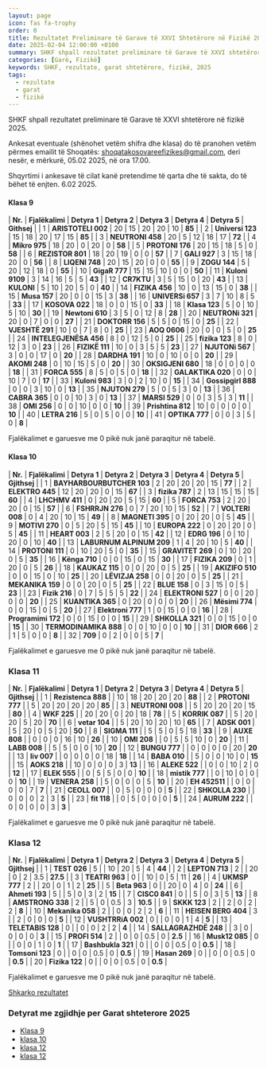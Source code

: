 ```yaml
---
layout: page
icon: fas fa-trophy
order: 0
title: Rezultatet Preliminare të Garave të XXVI Shtetërore në Fizikë 2025
date: 2025-02-04 12:00:00 +0100
summary: SHKF shpall rezultatet preliminare të Garave të XXVI shtetërore në fizikë 2025.
categories: [Garë, Fizikë]
keywords: SHKF, rezultate, garat shtetërore, fizikë, 2025
tags:
  - rezultate
  - garat
  - fizikë
---
```



SHKF shpall rezultatet preliminare të Garave të XXVI shtetërore në fizikë 2025.

Ankesat eventuale (shënohet vetëm shifra dhe klasa) do të pranohen vetëm përmes emailit të Shoqatës: <shoqatakosovareefizikes@gmail.com>, deri nesër, e mërkurë, 05.02 2025, në ora 17.00.

Shqyrtimi i ankesave të cilat kanë pretendime të qarta dhe të sakta, do të bëhet të enjten. 6.02 2025.



#### **Klasa 9**

| **Nr.** | **Fjalëkalimi** | **Detyra 1** | **Detyra 2** | **Detyra 3** | **Detyra 4** | **Detyra 5** | **Githsej** |
| 1   | **ARISTOTELI 002** | 20  | 15  | 20  | 20  | 10  | **85** |
| 2   | **Universi 123** | 15  | 18  | 20  | 17  | 15  | **85** |
| 3   | **NEUTRONI 458** | 20  | 5   | 12  | 18  | 17  | **72** |
| 4   | **Mikro 975** | 18  | 20  | 0   | 20  | 0   | **58** |
| 5   | **PROTONI 176** | 20  | 15  | 18  | 5   | 0   | **58** |
| 6   | **REZISTOR 801** | 18  | 20  | 19  | 0   | 0   | **57** |
| 7   | **GALI 927** | 3   | 15  | 18  | 20  | 0   | **56** |
| 8   | **LIQENI 748** | 20  | 15  | 20  | 0   | 0   | **55** |
| 9   | **ZOGU 144** | 5   | 20  | 12  | 18  | 0   | **55** |
| 10  | **GigaR 777** | 15  | 15  | 10  | 0   | 0   | **50** |
| 11  | **Kuloni 9109** | 3   | 14  | 16  | 5   | 5   | **43** |
| 12  | **CR7KTU** | 3   | 5   | 15  | 0   | 20  | **43** |
| 13  | **KULONI** | 5   | 10  | 20  | 5   | 0   | **40** |
| 14  | **FIZIKA 456** | 10  | 0   | 13  | 15  | 0   | **38** |
| 15  | **Musa 157** | 20  | 0   | 0   | 15  | 3   | **38** |
| 16  | **UNIVERSi 657** | 3   | 7   | 10  | 8   | 5   | **33** |
| 17  | **KOSOVA 022** | 18  | 0   | 0   | 15  | 0   | **33** |
| 18  | **Klasa 123** | 5   | 0   | 10  | 5   | 10  | **30** |
| 19  | **Newtoni 610** | 3   | 5   | 0   | 12  | 8   | **28** |
| 20  | **NEUTRONi 321** | 20  | 0   | 7   | 0   | 0   | **27** |
| 21  | **DOKTORR 156** | 5   | 5   | 0   | 15  | 0   | **25** |
| 22  | **VJESHTË 291** | 10  | 0   | 7   | 8   | 0   | **25** |
| 23  | **AOQ 0606** | 20  | 0   | 0   | 5   | 0   | **25** |
| 24  | **INTELEGJENËSA 456** | 8   | 0   | 12  | 5   | 0   | **25** |
| 25  | **fizika 123** | 8   | 0   | 12  | 3   | 0   | **23** |
| 26  | **FIZIKË 111** | 10  | 0   | 3   | 5   | 5   | **23** |
| 27  | **NJUTONi 567** | 3   | 0   | 0   | 17  | 0   | **20** |
| 28  | **DARDHA 191** | 10  | 0   | 10  | 0   | 0   | **20** |
| 29  | **AKOMI 248** | 0   | 10  | 15  | 5   | 0   | **20** |
| 30  | **OKSIGJENI 680** | 18  | 0   | 0   | 0   | 0   | **18** |
| 31  | **FORCA 555** | 8   | 5   | 0   | 5   | 0   | **18** |
| 32  | **GALAKTIKA 020** | 0   | 0   | 10  | 7   | 0   | **17** |
| 33  | **Kuloni 983** | 3   | 0   | 2   | 10  | 0   | **15** |
| 34  | **Gossipgirl 888** | 0   | 0   | 3   | 10  | 0   | **13** |
| 35  | **NJUTON 279** | 5   | 0   | 5   | 3   | 0   | **13** |
| 36  | **CABRA 365** | 0   | 0   | 10  | 3   | 0   | **13** |
| 37  | **MARSI 529** | 0   | 0   | 3   | 5   | 3   | **11** |
| 38  | **OMI 256** | 0   | 0   | 10  | 0   | 0   | **10** |
| 39  | **Prishtina 812** | 10  | 0   | 0   | 0   | 0   | **10** |
| 40  | **LETRA 216** | 5   | 0   | 5   | 0   | 0   | **10** |
| 41  | **OPTIKA 777** | 0   | 0   | 3   | 5   | 0   | **8** |

Fjalëkalimet e garuesve me 0 pikë nuk janë paraqitur në tabelë.

#### **Klasa 10**

| **Nr.** | **Fjalëkalimi** | **Detyra 1** | **Detyra 2** | **Detyra 3** | **Detyra 4** | **Detyra 5** | **Gjithsej** |
| 1   | **BAYHARBOURBUTCHER 103** | 2   | 20  | 20  | 20  | 15  | **77** |
| 2   | **ELEKTRO 445** | 12  | 20  | 20  | 0   | 15  | **67** |
| 3   | **fizika 787** | 2   | 13  | 15  | 15  | 15  | **60** |
| 4   | **LHCHMV 411** | 0   | 20  | 20  | 5   | 15  | **60** |
| 5   | **FORCA 753** | 2   | 20  | 20  | 0   | 15  | **57** |
| 6   | **FSHRRJN 276** | 0   | 7   | 20  | 10  | 15  | **52** |
| 7   | **VOLTERI 008** | 0   | 4   | 20  | 10  | 15  | **49** |
| 8   | **MAGNETI 395** | 0   | 20  | 20  | 0   | 5   | **45** |
| 9   | **MOTIVI 270** | 0   | 5   | 20  | 5   | 15  | **45** |
| 10  | **EUROPA 222** | 0   | 20  | 20  | 0   | 5   | **45** |
| 11  | **HEART 003** | 2   | 5   | 20  | 0   | 15  | **42** |
| 12  | **EDRG 196** | 0   | 10  | 20  | 0   | 10  | **40** |
| 13  | **LABURNUM ALPINUM 209** | 1   | 4   | 20  | 10  | 5   | **40** |
| 14  | **PROTONI 111** | 0   | 10  | 20  | 5   | 0   | **35** |
| 15  | **GRAVITET 269** | 0   | 10  | 20  | 0   | 5   | **35** |
| 16  | **Kënga 710** | 0   | 0   | 15  | 0   | 15  | **30** |
| 17  | **FIZIKA 209** | 0   | 1   | 20  | 0   | 5   | **26** |
| 18  | **KAUKAZ 115** | 0   | 0   | 20  | 0   | 5   | **25** |
| 19  | **AKIZIFO 510** | 0   | 0   | 15  | 0   | 10  | **25** |
| 20  | **LËVIZJA 258** | 0   | 0   | 20  | 0   | 5   | **25** |
| 21  | **MEKANIKA 159** | 0   | 0   | 20  | 0   | 5   | **25** |
| 22  | **BLUE 158** | 0   | 3   | 15  | 0   | 5   | **23** |
| 23  | **Fizik 216** | 0   | 7   | 5   | 5   | 5   | **22** |
| 24  | **ELEKTRONI 527** | 0   | 0   | 20  | 0   | 0   | **20** |
| 25  | **KUANTIKA 365** | 0   | 20  | 0   | 0   | 0   | **20** |
| 26  | **Mësimi 774** | 0   | 0   | 15  | 0   | 5   | **20** |
| 27  | **Elektroni 777** | 1   | 0   | 15  | 0   | 0   | **16** |
| 28  | **Programimi 172** | 0   | 0   | 15  | 0   | 0   | **15** |
| 29  | **SHKOLLA 321** | 0   | 0   | 15  | 0   | 0   | **15** |
| 30  | **TERMODINAMIKA 888** | 0   | 0   | 10  | 0   | 0   | **10** |
| 31  | **DIOR 666** | 2   | 1   | 5   | 0   | 0   | **8** |
| 32  | **709** | 0   | 2   | 0   | 0   | 5   | **7** |

Fjalëkalimet e garuesve me 0 pikë nuk janë paraqitur në tabelë.

### **Klasa 11**

| **Nr.** | **Fjalëkalimi** | **Detyra 1** | **Detyra 2** | **Detyra 3** | **Detyra 4** | **Detyra 5** | **Gjithsej** |
| 1   | **Rezistenca 888** |     | 10  | 18  | 20  | 20  | 20  | **88** |
| 2   | **PROTONI 777** |     | 5   | 20  | 20  | 20  | 20  | **85** |
| 3   | **NEUTRONI 008** |     | 5   | 20  | 20  | 20  | 15  | **80** |
| 4   | **WKF 225** |     | 20  | 20  | 0   | 20  | 18  | **78** |
| 5   | **KORRIK 087** |     | 5   | 20  | 20  | 5   | 20  | **70** |
| 6   | **vetar 104** |     | 5   | 20  | 10  | 20  | 10  | **65** |
| 7   | **ADSK 001** |     | 5   | 20  | 0   | 5   | 20  | **50** |
| 8   | **SIGMA 111** |     | 5   | 5   | 0   | 5   | 18  | **33** |
| 9   | **AUXE 808** |     | 0   | 0   | 0   | 16  | 10  | **26** |
| 10  | **OMI 208** |     | 0   | 5   | 5   | 10  | 0   | **20** |
| 11  | **LABB 008** |     | 5   | 5   | 0   | 0   | 10  | **20** |
| 12  | **BUNGU 777** |     | 0   | 0   | 0   | 0   | 20  | **20** |
| 13  | **liv 007** |     | 0   | 0   | 0   | 0   | 18  | **18** |
| 14  | **BABA 010** |     | 5   | 0   | 0   | 10  | 0   | **15** |
| 15  | **AOKS 218** |     | 10  | 0   | 0   | 0   | 3   | **13** |
| 16  | **ALEKE 522** |     | 0   | 0   | 10  | 2   | 0   | **12** |
| 17  | **ELEK 555** |     | 0   | 5   | 5   | 0   | 0   | **10** |
| 18  | **mistik 777** |     | 0   | 10  | 0   | 0   | 0   | **10** |
| 19  | **VENERA 258** |     | 5   | 0   | 0   | 0   | 5   | **10** |
| 20  | **EH 452511** |     | 0   | 0   | 0   | 0   | 7   | **7** |
| 21  | **CEOLL 007** |     | 0   | 5   | 0   | 0   | 0   | **5** |
| 22  | **SHKOLLA 230** |     | 0   | 0   | 0   | 2   | 3   | **5** |
| 23  | **fit 118** |     | 0   | 5   | 0   | 0   | 0   | **5** |
| 24  | **AURUM 222** |     | 0   | 0   | 0   | 0   | 3   | **3** |

Fjalëkalimet e garuesve me 0 pikë nuk janë paraqitur në tabelë.



### **Klasa 12**

| **Nr.** | **Fjalëkalimi** | **Detyra 1** | **Detyra 2** | **Detyra 3** | **Detyra 4** | **Detyra 5** | **Gjithsej** |
| 1   | **TEST 026** | 5   |     | 10  | 20  | 5   | 4   | **44** |
| 2   | **LEPTON 713** | 2   |     | 20  | 0   | 2   | 3.5 | **27.5** |
| 3   | **TEATRI 963** | 0   |     | 10  | 0   | 5   | 11  | **26** |
| 4   | **UKMSP 777** | 2   |     | 20  | 0   | 1   | 2   | **25** |
| 5   | **Beta 963** | 0   |     | 20  | 0   | 4   | 0   | **24** |
| 6   | **Ahmeti 193** | 5   |     | 5   | 0   | 3   | 2   | **15** |
| 7   | **CISC0 841** | 0   |     | 5   | 0   | 3   | 5   | **13** |
| 8   | **AMSTRONG 338** | 2   |     | 5   | 0   | 0.5 | 3   | **10.5** |
| 9   | **SKKK 123** | 2   |     | 2   | 0   | 2   | 2   | **8** |
| 10  | **Mekanika 058** | 2   |     | 0   | 0   | 2   | 2   | **6** |
| 11  | **HEISEN BERG 404** | 3   |     | 2   | 0   | 0   | 0   | **5** |
| 12  | **VUSHTRRiA 002** | 0   |     | 0   | 0   | 1   | 4   | **5** |
| 13  | **TELETABIS 128** | 0   |     | 0   | 0   | 2   | 2   | **4** |
| 14  | **SALLAGRAZHDË 248** |     | 3   | 0   | 0   | 0   | 0   | **3** |
| 15  | **PROFI 514** | 2   |     | 0   | 0   | 0.5 | 0   | **2.5** |
| 16  | **Musk12 085** | 0   |     | 0   | 0   | 1   | 0   | **1** |
| 17  | **Bashbukla 321** | 0   |     | 0   | 0   | 0.5 | 0   | **0.5** |
| 18  | **Tomsoni 123** | 0   |     | 0   | 0   | 0.5 | 0   | **0.5** |
| 19  | **Hasan 269** | 0   |     | 0   | 0   | 0.5 | 0   | **0.5** |
| 20  | **Fizika 122** | 0   |     | 0   | 0   | 0.5 | 0   | **0.5** |

Fjalëkalimet e garuesve me 0 pikë nuk janë paraqitur në tabelë.

[Shkarko rezultatet](/assets/img/2024-02-04-Garat-Shteterore-2025/rezultatet.pdf)
### Detyrat me zgjidhje per Garat shteterore 2025
- [Klasa 9](/assets/img/2024-02-04-Garat-Shteterore-2025/9.pdf)
- [klasa 10](/assets/img/2024-02-04-Garat-Shteterore-2025/10.pdf)
- [klasa 12](/assets/img/2024-02-04-Garat-Shteterore-2025/11.pdf)
- [klasa 12](/assets/img/2024-02-04-Garat-Shteterore-2025/12.pdf)
